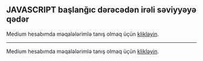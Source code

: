 ## JAVASCRIPT başlanğıc dərəcədən irəli səviyyəyə qədər

Medium hesabımda məqalələrimlə tanış olmaq üçün [klikləyin](https://medium.com/@rasuljangirli).










---

Medium hesabımda məqalələrimlə tanış olmaq üçün [klikləyin](https://medium.com/@rasuljangirli).
